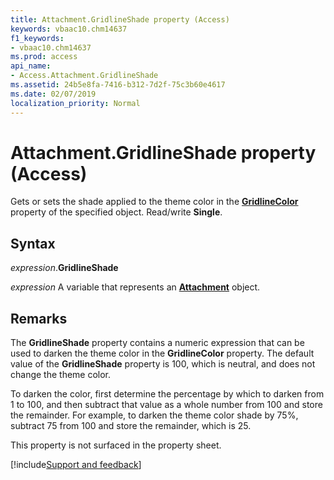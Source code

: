 ```yaml
---
title: Attachment.GridlineShade property (Access)
keywords: vbaac10.chm14637
f1_keywords:
- vbaac10.chm14637
ms.prod: access
api_name:
- Access.Attachment.GridlineShade
ms.assetid: 24b5e8fa-7416-b312-7d2f-75c3b60e4617
ms.date: 02/07/2019
localization_priority: Normal
---
```



# Attachment.GridlineShade property (Access)

Gets or sets the shade applied to the theme color in the **[GridlineColor](access.attachment.gridlinecolor.md)** property of the specified object. Read/write **Single**. 


## Syntax

_expression_.**GridlineShade**

_expression_ A variable that represents an **[Attachment](Access.Attachment.md)** object.


## Remarks

The **GridlineShade** property contains a numeric expression that can be used to darken the theme color in the **GridlineColor** property. The default value of the **GridlineShade** property is 100, which is neutral, and does not change the theme color. 

To darken the color, first determine the percentage by which to darken from 1 to 100, and then subtract that value as a whole number from 100 and store the remainder. For example, to darken the theme color shade by 75%, subtract 75 from 100 and store the remainder, which is 25.

This property is not surfaced in the property sheet.




[!include[Support and feedback](~/includes/feedback-boilerplate.md)]